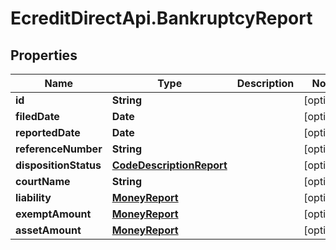 # EcreditDirectApi.BankruptcyReport

## Properties

Name | Type | Description | Notes
------------ | ------------- | ------------- | -------------
**id** | **String** |  | [optional] 
**filedDate** | **Date** |  | [optional] 
**reportedDate** | **Date** |  | [optional] 
**referenceNumber** | **String** |  | [optional] 
**dispositionStatus** | [**CodeDescriptionReport**](CodeDescriptionReport.md) |  | [optional] 
**courtName** | **String** |  | [optional] 
**liability** | [**MoneyReport**](MoneyReport.md) |  | [optional] 
**exemptAmount** | [**MoneyReport**](MoneyReport.md) |  | [optional] 
**assetAmount** | [**MoneyReport**](MoneyReport.md) |  | [optional] 


